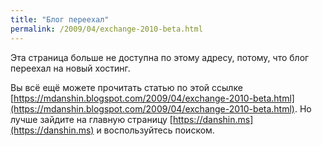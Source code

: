 ```yaml
---
title: "Блог переехал"
permalink: /2009/04/exchange-2010-beta.html
---
```

Эта страница больше не доступна по этому адресу, потому, что блог переехал на новый хостинг.

Вы всё ещё можете прочитать статью по этой ссылке [https://mdanshin.blogspot.com/2009/04/exchange-2010-beta.html](https://mdanshin.blogspot.com/2009/04/exchange-2010-beta.html). Но лучше зайдите на главную страницу [https://danshin.ms](https://danshin.ms) и воспользуйтесь поиском.